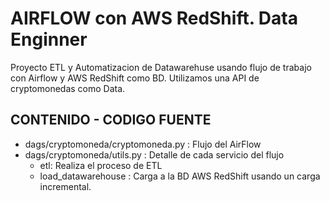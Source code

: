 # AIRFLOW con AWS RedShift. Data Enginner

Proyecto ETL y Automatizacion de Datawarehuse usando flujo de trabajo con Airflow y AWS RedShift como BD. Utilizamos una API de cryptomonedas como Data.

## CONTENIDO - CODIGO FUENTE

- dags/cryptomoneda/cryptomoneda.py : Flujo del AirFlow
- dags/cryptomoneda/utils.py : Detalle de cada servicio del flujo
  * etl: Realiza el proceso de ETL
  * load_datawarehouse : Carga a la BD AWS RedShift usando un carga incremental.

